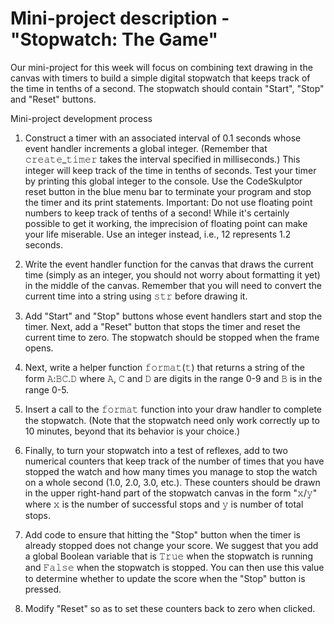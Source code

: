 # Mini-project description - "Stopwatch: The Game"

Our mini-project for this week will focus on combining text drawing in the canvas with timers to build a simple digital stopwatch that keeps track of the time in tenths of a second. The stopwatch should contain "Start", "Stop" and "Reset" buttons.

Mini-project development process

1. Construct a timer with an associated interval of 0.1 seconds whose event handler increments a global integer. (Remember that 𝚌𝚛𝚎𝚊𝚝𝚎_𝚝𝚒𝚖𝚎𝚛 takes the interval specified in milliseconds.) This integer will keep track of the time in tenths of seconds. Test your timer by printing this global integer to the console. Use the CodeSkulptor reset button in the blue menu bar to terminate your program and stop the timer and its print statements. Important: Do not use floating point numbers to keep track of tenths of a second! While it's certainly possible to get it working, the imprecision of floating point can make your life miserable. Use an integer instead, i.e., 12 represents 1.2 seconds.

2. Write the event handler function for the canvas that draws the current time (simply as an integer, you should not worry about formatting it yet) in the middle of the canvas. Remember that you will need to convert the current time into a string using 𝚜𝚝𝚛 before drawing it.

3. Add "Start" and "Stop" buttons whose event handlers start and stop the timer. Next, add a "Reset" button that stops the timer and reset the current time to zero. The stopwatch should be stopped when the frame opens.

4. Next, write a helper function 𝚏𝚘𝚛𝚖𝚊𝚝(𝚝) that returns a string of the form 𝙰:𝙱𝙲.𝙳 where 𝙰, 𝙲 and 𝙳 are digits in the range 0-9 and 𝙱 is in the range 0-5. 

5. Insert a call to the 𝚏𝚘𝚛𝚖𝚊𝚝 function into your draw handler to complete the stopwatch. (Note that the stopwatch need only work correctly up to 10 minutes, beyond that its behavior is your choice.)

6. Finally, to turn your stopwatch into a test of reflexes, add to two numerical counters that keep track of the number of times that you have stopped the watch and how many times you manage to stop the watch on a whole second (1.0, 2.0, 3.0, etc.). These counters should be drawn in the upper right-hand part of the stopwatch canvas in the form "𝚡/𝚢" where 𝚡 is the number of successful stops and 𝚢 is number of total stops. 

7. Add code to ensure that hitting the "Stop" button when the timer is already stopped does not change your score. We suggest that you add a global Boolean variable that is 𝚃𝚛𝚞𝚎 when the stopwatch is running and 𝙵𝚊𝚕𝚜𝚎 when the stopwatch is stopped. You can then use this value to determine whether to update the score when the "Stop" button is pressed.

8. Modify "Reset" so as to set these counters back to zero when clicked.
